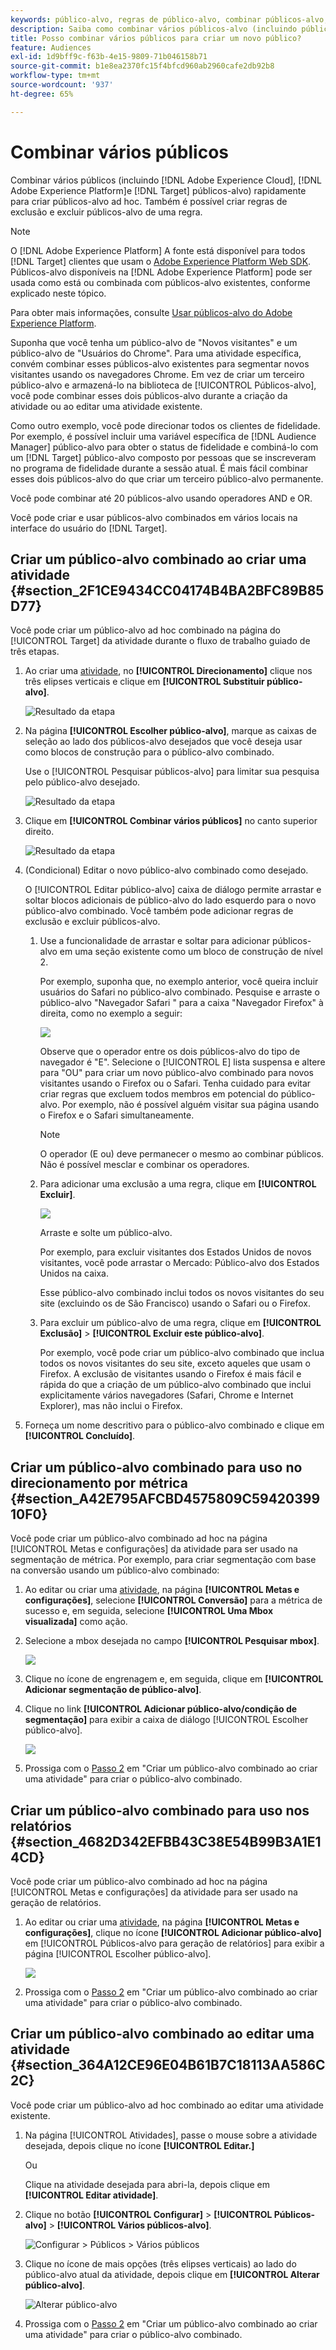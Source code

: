```yaml
---
keywords: público-alvo, regras de público-alvo, combinar públicos-alvo, exclusão, adicionar exclusão, excluir, combinação de públicos-alvo, público-alvo adhoc, público-alvo ad hoc
description: Saiba como combinar vários públicos-alvo (incluindo públicos-alvo da Adobe Experience Cloud e [!DNL Target] públicos-alvo) rapidamente para criar públicos-alvo ad hoc.
title: Posso combinar vários públicos para criar um novo público?
feature: Audiences
exl-id: 1d9bff9c-f63b-4e15-9809-71b046158b71
source-git-commit: b1e8ea2370fc15f4bfcd960ab2960cafe2db92b8
workflow-type: tm+mt
source-wordcount: '937'
ht-degree: 65%

---
```


# Combinar vários públicos

Combinar vários públicos (incluindo [!DNL Adobe Experience Cloud], [!DNL Adobe Experience Platform]e [!DNL Target] públicos-alvo) rapidamente para criar públicos-alvo ad hoc. Também é possível criar regras de exclusão e excluir públicos-alvo de uma regra.

>[!NOTE]
>
>O [!DNL Adobe Experience Platform] A fonte está disponível para todos [!DNL Target] clientes que usam o [Adobe Experience Platform Web SDK](https://developer.adobe.com/target/implement/client-side/aep-web-sdk/). Públicos-alvo disponíveis na [!DNL Adobe Experience Platform] pode ser usada como está ou combinada com públicos-alvo existentes, conforme explicado neste tópico.
>
>Para obter mais informações, consulte [Usar públicos-alvo do Adobe Experience Platform](/help/main/c-target/c-audiences/audiences.md#aep).

Suponha que você tenha um público-alvo de &quot;Novos visitantes&quot; e um público-alvo de &quot;Usuários do Chrome&quot;. Para uma atividade específica, convém combinar esses públicos-alvo existentes para segmentar novos visitantes usando os navegadores Chrome. Em vez de criar um terceiro público-alvo e armazená-lo na biblioteca de [!UICONTROL Públicos-alvo], você pode combinar esses dois públicos-alvo durante a criação da atividade ou ao editar uma atividade existente.

Como outro exemplo, você pode direcionar todos os clientes de fidelidade. Por exemplo, é possível incluir uma variável específica de [!DNL Audience Manager] público-alvo para obter o status de fidelidade e combiná-lo com um [!DNL Target] público-alvo composto por pessoas que se inscreveram no programa de fidelidade durante a sessão atual. É mais fácil combinar esses dois públicos-alvo do que criar um terceiro público-alvo permanente.

Você pode combinar até 20 públicos-alvo usando operadores AND e OR.

Você pode criar e usar públicos-alvo combinados em vários locais na interface do usuário do [!DNL Target].

## Criar um público-alvo combinado ao criar uma atividade {#section_2F1CE9434CC04174B4BA2BFC89B85D77}

Você pode criar um público-alvo ad hoc combinado na página do [!UICONTROL Target] da atividade durante o fluxo de trabalho guiado de três etapas.

1. Ao criar uma [atividade](/help/main/c-activities/activities.md#concept_D317A95A1AB54674BA7AB65C7985BA03), no **[!UICONTROL Direcionamento]** clique nos três elipses verticais e clique em **[!UICONTROL Substituir público-alvo]**.

   ![Resultado da etapa](assets/edit_audience.png)

1. Na página **[!UICONTROL Escolher público-alvo]**, marque as caixas de seleção ao lado dos públicos-alvo desejados que você deseja usar como blocos de construção para o público-alvo combinado.

   Use o [!UICONTROL Pesquisar públicos-alvo] para limitar sua pesquisa pelo público-alvo desejado.

   ![Resultado da etapa](assets/combine_multiple_audiences1.png)

1. Clique em **[!UICONTROL Combinar vários públicos]** no canto superior direito.

   ![Resultado da etapa](assets/combine_multiple_audiences2.png)

1. (Condicional) Editar o novo público-alvo combinado como desejado.

   O [!UICONTROL Editar público-alvo] caixa de diálogo permite arrastar e soltar blocos adicionais de público-alvo do lado esquerdo para o novo público-alvo combinado. Você também pode adicionar regras de exclusão e excluir públicos-alvo.

   1. Use a funcionalidade de arrastar e soltar para adicionar públicos-alvo em uma seção existente como um bloco de construção de nível 2.

      Por exemplo, suponha que, no exemplo anterior, você queira incluir usuários do Safari no público-alvo combinado. Pesquise e arraste o público-alvo &quot;Navegador Safari &quot; para a caixa &quot;Navegador Firefox&quot; à direita, como no exemplo a seguir:

      ![](assets/combine_multiple_audiences3.png)

      Observe que o operador entre os dois públicos-alvo do tipo de navegador é &quot;E&quot;. Selecione o [!UICONTROL E] lista suspensa e altere para &quot;OU&quot; para criar um novo público-alvo combinado para novos visitantes usando o Firefox ou o Safari. Tenha cuidado para evitar criar regras que excluem todos membros em potencial do público-alvo. Por exemplo, não é possível alguém visitar sua página usando o Firefox e o Safari simultaneamente.

      >[!NOTE]
      >
      >O operador (E ou) deve permanecer o mesmo ao combinar públicos. Não é possível mesclar e combinar os operadores.

   1. Para adicionar uma exclusão a uma regra, clique em **[!UICONTROL Excluir]**.

      ![](assets/combine_multiple_audiences3a.png)

      Arraste e solte um público-alvo.

      Por exemplo, para excluir visitantes dos Estados Unidos de novos visitantes, você pode arrastar o Mercado: Público-alvo dos Estados Unidos na caixa.

      Esse público-alvo combinado inclui todos os novos visitantes do seu site (excluindo os de São Francisco) usando o Safari ou o Firefox.

   1. Para excluir um público-alvo de uma regra, clique em **[!UICONTROL Exclusão]** > **[!UICONTROL Excluir este público-alvo]**.

      Por exemplo, você pode criar um público-alvo combinado que inclua todos os novos visitantes do seu site, exceto aqueles que usam o Firefox. A exclusão de visitantes usando o Firefox é mais fácil e rápida do que a criação de um público-alvo combinado que inclui explicitamente vários navegadores (Safari, Chrome e Internet Explorer), mas não inclui o Firefox.

1. Forneça um nome descritivo para o público-alvo combinado e clique em **[!UICONTROL Concluído]**.

## Criar um público-alvo combinado para uso no direcionamento por métrica {#section_A42E795AFCBD4575809C5942039910F0}

Você pode criar um público-alvo combinado ad hoc na página [!UICONTROL Metas e configurações] da atividade para ser usado na segmentação de métrica. Por exemplo, para criar segmentação com base na conversão usando um público-alvo combinado:

1. Ao editar ou criar uma [atividade](/help/main/c-activities/activities.md#concept_D317A95A1AB54674BA7AB65C7985BA03), na página **[!UICONTROL Metas e configurações]**, selecione **[!UICONTROL Conversão]** para a métrica de sucesso e, em seguida, selecione **[!UICONTROL Uma Mbox visualizada]** como ação.
1. Selecione a mbox desejada no campo **[!UICONTROL Pesquisar mbox]**.

   ![](assets/combine_multiple_audiences4.png)

1. Clique no ícone de engrenagem e, em seguida, clique em **[!UICONTROL Adicionar segmentação de público-alvo]**.
1. Clique no link **[!UICONTROL Adicionar público-alvo/condição de segmentação]** para exibir a caixa de diálogo [!UICONTROL Escolher público-alvo].

   ![](assets/combine_multiple_audiences5.png)

1. Prossiga com o [Passo 2](/help/main/c-target/combining-multiple-audiences.md#section_2F1CE9434CC04174B4BA2BFC89B85D77) em &quot;Criar um público-alvo combinado ao criar uma atividade&quot; para criar o público-alvo combinado.

## Criar um público-alvo combinado para uso nos relatórios {#section_4682D342EFBB43C38E54B99B3A1E14CD}

Você pode criar um público-alvo combinado ad hoc na página [!UICONTROL Metas e configurações] da atividade para ser usado na geração de relatórios.

1. Ao editar ou criar uma  [atividade](/help/main/c-activities/activities.md#concept_D317A95A1AB54674BA7AB65C7985BA03), na página **[!UICONTROL Metas e configurações]**, clique no ícone **[!UICONTROL Adicionar público-alvo]** em [!UICONTROL Públicos-alvo para geração de relatórios] para exibir a página [!UICONTROL Escolher público-alvo].

   ![](assets/combine_multiple_audiences6.png)

1. Prossiga com o [Passo 2](/help/main/c-target/combining-multiple-audiences.md#section_2F1CE9434CC04174B4BA2BFC89B85D77) em &quot;Criar um público-alvo combinado ao criar uma atividade&quot; para criar o público-alvo combinado.

## Criar um público-alvo combinado ao editar uma atividade {#section_364A12CE96E04B61B7C18113AA586C2C}

Você pode criar um público-alvo ad hoc combinado ao editar uma atividade existente.

1. Na página [!UICONTROL Atividades], passe o mouse sobre a atividade desejada, depois clique no ícone **[!UICONTROL Editar.]**

   Ou

   Clique na atividade desejada para abri-la, depois clique em **[!UICONTROL Editar atividade]**.

1. Clique no botão **[!UICONTROL Configurar]** > **[!UICONTROL Públicos-alvo]** > **[!UICONTROL Vários públicos-alvo]**.

   ![Configurar > Públicos > Vários públicos](assets/combine_multiple_audiences7.png)

1. Clique no ícone de mais opções (três elipses verticais) ao lado do público-alvo atual da atividade, depois clique em **[!UICONTROL Alterar público-alvo]**.

   ![Alterar público-alvo](assets/combine_multiple_audiences8.png)

1. Prossiga com o [Passo 2](/help/main/c-target/combining-multiple-audiences.md#section_2F1CE9434CC04174B4BA2BFC89B85D77) em &quot;Criar um público-alvo combinado ao criar uma atividade&quot; para criar o público-alvo combinado.
